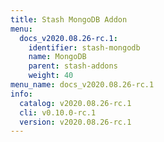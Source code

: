 ```yaml
---
title: Stash MongoDB Addon
menu:
  docs_v2020.08.26-rc.1:
    identifier: stash-mongodb
    name: MongoDB
    parent: stash-addons
    weight: 40
menu_name: docs_v2020.08.26-rc.1
info:
  catalog: v2020.08.26-rc.1
  cli: v0.10.0-rc.1
  version: v2020.08.26-rc.1
---
```


